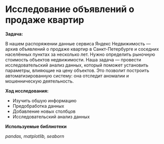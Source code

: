 # Исследование объявлений о продаже квартир

**Задача:**

В нашем распоряжении данные сервиса Яндекс Недвижимость — архив объявлений о продаже квартир в Санкт-Петербурге и соседних населённых пунктах за несколько лет. Нужно определить рыночную стоимость объектов недвижимости. Наша задача — провести исследовательский анализ данных, который поможет установить параметры, влияющие на цену объектов. Это позволит построить автоматизированную систему: она отследит аномалии и мошенническую деятельность. 

**Ход исследования:**

* Изучить обшую информацию
* Предобработка данных
* Добавление новых столбцов
* Исследовательский анализ данных

**Используемые библиотеки**

*pandas, matplotlib, seaborn*
